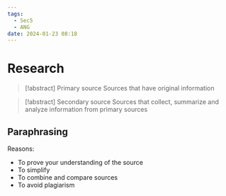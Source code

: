 ```yaml
---
tags:
  - Sec5
  - ANG
date: 2024-01-23 08:18
---
```


# Research

> [!abstract] Primary source
> Sources that have original information

> [!abstract] Secondary source
> Sources that collect, summarize and analyze information from primary sources

## Paraphrasing

Reasons:

- To prove your understanding of the source
- To simplify
- To combine and compare sources
- To avoid plagiarism